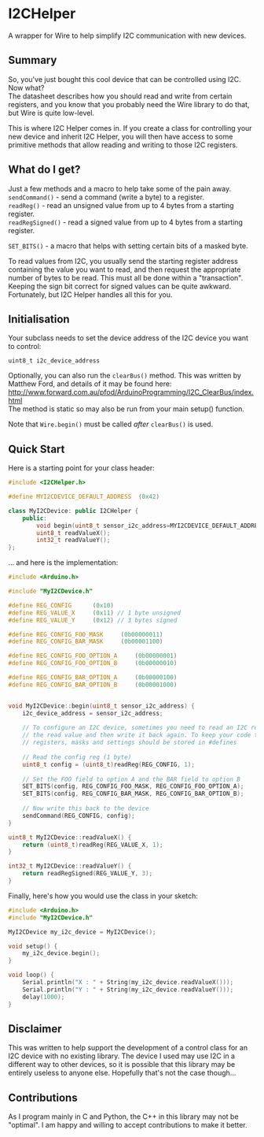 I2CHelper
=========

A wrapper for Wire to help simplify I2C communication with new devices.

## Summary

So, you've just bought this cool device that can be controlled using I2C. Now what?<br>
The datasheet describes how you should read and write from certain registers, and you
know that you probably need the Wire library to do that, but Wire is quite low-level.

This is where I2C Helper comes in. If you create a class for controlling your new device
and inherit I2C Helper, you will then have access to some primitive methods that allow
reading and writing to those I2C registers.


## What do I get?

Just a few methods and a macro to help take some of the pain away.<br>
```sendCommand()``` - send a command (write a byte) to a register.<br>
```readReg()``` - read an unsigned value from up to 4 bytes from a starting register.<br>
```readRegSigned()``` - read a signed value from up to 4 bytes from a starting register.<br>

```SET_BITS()``` - a macro that helps with setting certain bits of a masked byte.

To read values from I2C, you usually send the starting register address containing the
value you want to read, and then request the appropriate number of bytes to be read.
This must all be done within a "transaction". Keeping the sign bit correct for signed
values can be quite awkward. Fortunately, but I2C Helper handles all this for you.


## Initialisation

Your subclass needs to set the device address of the I2C device you want to control:

```uint8_t i2c_device_address```

Optionally, you can also run the ```clearBus()``` method. This was written by
Matthew Ford, and details of it may be found here:<br>
http://www.forward.com.au/pfod/ArduinoProgramming/I2C_ClearBus/index.html <br>
The method is static so may also be run from your main setup() function.

Note that ```Wire.begin()``` must be called *after* ```clearBus()``` is used.


## Quick Start

Here is a starting point for your class header:

```c++
#include <I2CHelper.h>

#define MYI2CDEVICE_DEFAULT_ADDRESS  (0x42)

class MyI2CDevice: public I2CHelper {
    public:
        void begin(uint8_t sensor_i2c_address=MYI2CDEVICE_DEFAULT_ADDRESS);
        uint8_t readValueX();
        int32_t readValueY();
};
```

... and here is the implementation:

```c++
#include <Arduino.h>

#include "MyI2CDevice.h"

#define REG_CONFIG      (0x10)
#define REG_VALUE_X     (0x11) // 1 byte unsigned
#define REG_VALUE_Y     (0x12) // 3 bytes signed

#define REG_CONFIG_FOO_MASK     (0b00000011)
#define REG_CONFIG_BAR_MASK     (0b00001100)

#define REG_CONFIG_FOO_OPTION_A     (0b00000001)
#define REG_CONFIG_FOO_OPTION_B     (0b00000010)

#define REG_CONFIG_BAR_OPTION_A     (0b00000100)
#define REG_CONFIG_BAR_OPTION_B     (0b00001000)


void MyI2CDevice::begin(uint8_t sensor_i2c_address) {
    i2c_device_address = sensor_i2c_address;
    
    // To configure an I2C device, sometimes you need to read an I2C register, modify
    // the read value and then write it back again. To keep your code tidy, these
    // registers, masks and settings should be stored in #defines
    
    // Read the config reg (1 byte)
    uint8_t config = (uint8_t)readReg(REG_CONFIG, 1);
    
    // Set the FOO field to option A and the BAR field to option B
    SET_BITS(config, REG_CONFIG_FOO_MASK, REG_CONFIG_FOO_OPTION_A);
    SET_BITS(config, REG_CONFIG_BAR_MASK, REG_CONFIG_BAR_OPTION_B);
    
    // Now write this back to the device
    sendCommand(REG_CONFIG, config);
}

uint8_t MyI2CDevice::readValueX() {
    return (uint8_t)readReg(REG_VALUE_X, 1);
}

int32_t MyI2CDevice::readValueY() {
    return readRegSigned(REG_VALUE_Y, 3);
}
```

Finally, here's how you would use the class in your sketch:
```c++
#include <Arduino.h>
#include "MyI2CDevice.h"

MyI2CDevice my_i2c_device = MyI2CDevice();

void setup() {
    my_i2c_device.begin();
}

void loop() {
    Serial.println("X : " + String(my_i2c_device.readValueX()));
    Serial.println("Y : " + String(my_i2c_device.readValueY()));
    delay(1000);
}
```

## Disclaimer

This was written to help support the development of a control class for an I2C device
with no existing library. The device I used may use I2C in a different way to other
devices, so it is possible that this library may be entirely useless to anyone else.
Hopefully that's not the case though...


## Contributions

As I program mainly in C and Python, the C++ in this library may not be "optimal".
I am happy and willing to accept contributions to make it better.
